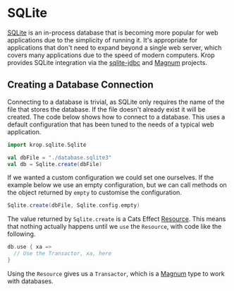 # SQLite

[SQLite][sqlite] is an in-process database that is becoming more popular for web applications due to the simplicity of running it. It's appropriate for applications that don't need to expand beyond a single web server, which covers many applications due to the speed of modern computers.
Krop provides SQLite integration via the [sqlite-jdbc][sqlite-jdbc] and [Magnum][magnum] projects.


## Creating a Database Connection

Connecting to a database is trivial, as SQLite only requires the name of the file that stores the database. If the file doesn't already exist it will be created. The code below shows how to connect to a database. This uses a default configuration that has been tuned to the needs of a typical web application.

```scala mdoc:silent
import krop.sqlite.Sqlite

val dbFile = "./database.sqlite3"
val db = Sqlite.create(dbFile)
```

If we wanted a custom configuration we could set one ourselves. If the example below we use an empty configuration, but we can call methods on the object returned by `empty` to customise the configuration.

```scala mdoc:silent
Sqlite.create(dbFile, Sqlite.config.empty)
```

The value returned by `Sqlite.create` is a Cats Effect [Resource][resource]. This means that nothing actually happens until we `use` the `Resource`, with code like the following.

```scala
db.use { xa =>
  // Use the Transactor, xa, here
}
```

Using the `Resource` gives us a `Transactor`, which is a [Magnum][magnum] type to work with databases.


[sqlite]: https://sqlite.org/
[sqlite-jdbc]: https://github.com/xerial/sqlite-jdbc
[magnum]: https://github.com/augustnagro/magnum
[resource]: https://typelevel.org/cats-effect/docs/std/resource
